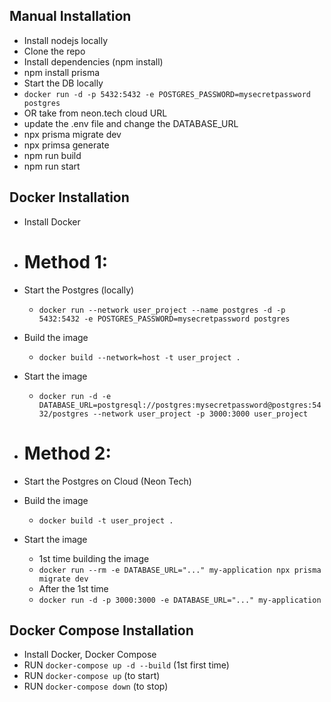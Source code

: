## Manual Installation
- Install nodejs locally
- Clone the repo
- Install dependencies (npm install)
- npm install prisma 
- Start the DB locally
- `docker run -d -p 5432:5432 -e POSTGRES_PASSWORD=mysecretpassword postgres`
- OR take from neon.tech cloud URL
- update the .env file and change the DATABASE_URL
- npx prisma migrate dev
- npx primsa generate 
- npm run build
- npm run start


## Docker Installation
- Install Docker

- # Method 1:
-  Start the Postgres (locally)
    - `docker run --network user_project --name postgres -d -p 5432:5432 -e POSTGRES_PASSWORD=mysecretpassword postgres`
- Build the image 
    - `docker build --network=host -t user_project .` 
- Start the image
    - `docker run -d -e DATABASE_URL=postgresql://postgres:mysecretpassword@postgres:5432/postgres --network user_project -p 3000:3000 user_project`

- # Method 2:
-  Start the Postgres on Cloud (Neon Tech)
- Build the image 
    - `docker build -t user_project .` 
- Start the image
    - 1st time building the image
    - `docker run --rm -e DATABASE_URL="..." my-application npx prisma migrate dev`
    - After the 1st time 
    - `docker run -d -p 3000:3000 -e DATABASE_URL="..." my-application`



## Docker Compose Installation
- Install Docker, Docker Compose
- RUN `docker-compose up -d --build` (1st first time)
- RUN `docker-compose up` (to start)
- RUN `docker-compose down` (to stop)